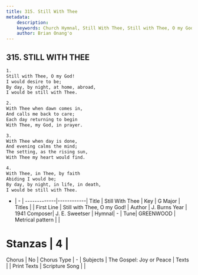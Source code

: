 ```yaml
---
title: 315. Still With Thee
metadata:
    description: 
    keywords: Church Hymnal, Still With Thee, Still with Thee, O my God!, 
    author: Brian Onang'o
---
```



## 315. STILL WITH THEE

```txt
1. 
Still with Thee, O my God! 
I would desire to be; 
By day, by night, at home, abroad, 
I would be still with Thee. 

2.
With Thee when dawn comes in, 
And calls me back to care; 
Each day returning to begin 
With Thee, my God, in prayer. 

3.
With Thee when day is done, 
And evening calms the mind; 
The setting, as the rising sun, 
With Thee my heart would find. 

4.
With Thee, in Thee, by faith 
Abiding I would be; 
By day, by night, in life, in death, 
I would be still with Thee.
```

- |   -  |
-------------|------------|
Title | Still With Thee |
Key | G Major |
Titles |  |
First Line | Still with Thee, O my God! |
Author | J. Burns
Year | 1941
Composer| J. E. Sweetser |
Hymnal|  - |
Tune| GREENWOOD |
Metrical pattern | |
# Stanzas | 4 |
Chorus | No |
Chorus Type | - |
Subjects | The Gospel: Joy or Peace |
Texts |  |
Print Texts | 
Scripture Song |  |
  
